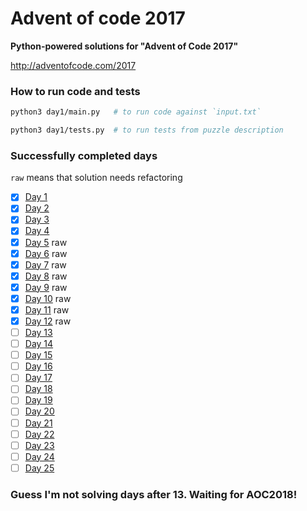 # Advent of code 2017

**Python-powered solutions for "Advent of Code 2017"**

http://adventofcode.com/2017

### How to run code and tests

```bash
python3 day1/main.py   # to run code against `input.txt`

python3 day1/tests.py  # to run tests from puzzle description
```

### Successfully completed days

`raw` means that solution needs refactoring

  - [x] [Day 1](day1)
  - [x] [Day 2](day2)
  - [x] [Day 3](day3)
  - [x] [Day 4](day4)
  - [x] [Day 5](day5) raw
  - [x] [Day 6](day6) raw
  - [x] [Day 7](day7) raw
  - [x] [Day 8](day8) raw
  - [x] [Day 9](day9) raw
  - [x] [Day 10](day10) raw
  - [x] [Day 11](day11) raw
  - [x] [Day 12](day12) raw
  - [ ] [Day 13](day13)
  - [ ] [Day 14](day14)
  - [ ] [Day 15](day15)
  - [ ] [Day 16](day16)
  - [ ] [Day 17](day17)
  - [ ] [Day 18](day18)
  - [ ] [Day 19](day19)
  - [ ] [Day 20](day20)
  - [ ] [Day 21](day21)
  - [ ] [Day 22](day22)
  - [ ] [Day 23](day23)
  - [ ] [Day 24](day24)
  - [ ] [Day 25](day25)

### Guess I'm not solving days after 13. Waiting for AOC2018!
